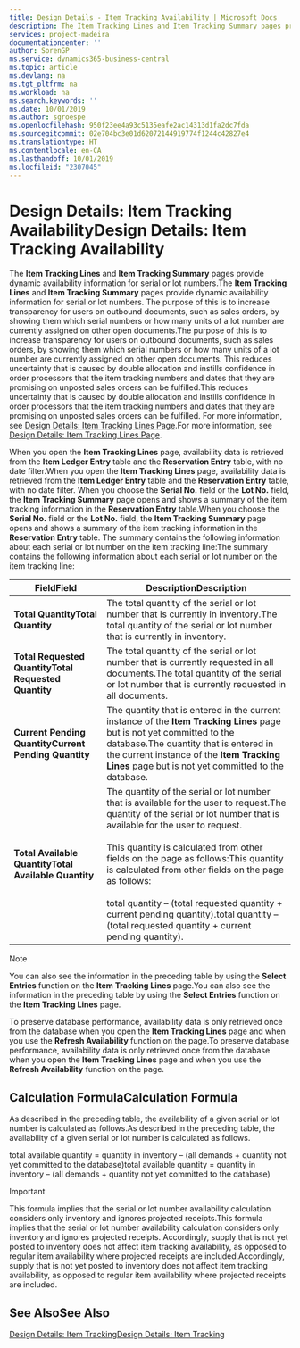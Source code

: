 ```yaml
---
title: Design Details - Item Tracking Availability | Microsoft Docs
description: The Item Tracking Lines and Item Tracking Summary pages provide dynamic availability information for serial or lot numbers. The purpose of this is to increase transparency for users on outbound documents, such as sales orders, by showing them which serial numbers or how many units of a lot number are currently assigned on other open documents.
services: project-madeira
documentationcenter: ''
author: SorenGP
ms.service: dynamics365-business-central
ms.topic: article
ms.devlang: na
ms.tgt_pltfrm: na
ms.workload: na
ms.search.keywords: ''
ms.date: 10/01/2019
ms.author: sgroespe
ms.openlocfilehash: 950f23ee4a93c5135eafe2ac14313d1fa2dc7fda
ms.sourcegitcommit: 02e704bc3e01d62072144919774f1244c42827e4
ms.translationtype: HT
ms.contentlocale: en-CA
ms.lasthandoff: 10/01/2019
ms.locfileid: "2307045"
---
```

# <a name="design-details-item-tracking-availability"></a><span data-ttu-id="97edf-104">Design Details: Item Tracking Availability</span><span class="sxs-lookup"><span data-stu-id="97edf-104">Design Details: Item Tracking Availability</span></span>
<span data-ttu-id="97edf-105">The **Item Tracking Lines** and **Item Tracking Summary** pages provide dynamic availability information for serial or lot numbers.</span><span class="sxs-lookup"><span data-stu-id="97edf-105">The **Item Tracking Lines** and **Item Tracking Summary** pages provide dynamic availability information for serial or lot numbers.</span></span> <span data-ttu-id="97edf-106">The purpose of this is to increase transparency for users on outbound documents, such as sales orders, by showing them which serial numbers or how many units of a lot number are currently assigned on other open documents.</span><span class="sxs-lookup"><span data-stu-id="97edf-106">The purpose of this is to increase transparency for users on outbound documents, such as sales orders, by showing them which serial numbers or how many units of a lot number are currently assigned on other open documents.</span></span> <span data-ttu-id="97edf-107">This reduces uncertainty that is caused by double allocation and instills confidence in order processors that the item tracking numbers and dates that they are promising on unposted sales orders can be fulfilled.</span><span class="sxs-lookup"><span data-stu-id="97edf-107">This reduces uncertainty that is caused by double allocation and instills confidence in order processors that the item tracking numbers and dates that they are promising on unposted sales orders can be fulfilled.</span></span> <span data-ttu-id="97edf-108">For more information, see [Design Details: Item Tracking Lines Page](design-details-item-tracking-lines-window.md).</span><span class="sxs-lookup"><span data-stu-id="97edf-108">For more information, see [Design Details: Item Tracking Lines Page](design-details-item-tracking-lines-window.md).</span></span>  

 <span data-ttu-id="97edf-109">When you open the **Item Tracking Lines** page, availability data is retrieved from the **Item Ledger Entry** table and the **Reservation Entry** table, with no date filter.</span><span class="sxs-lookup"><span data-stu-id="97edf-109">When you open the **Item Tracking Lines** page, availability data is retrieved from the **Item Ledger Entry** table and the **Reservation Entry** table, with no date filter.</span></span> <span data-ttu-id="97edf-110">When you choose the **Serial No.** field or the **Lot No.** field, the **Item Tracking Summary** page opens and shows a summary of the item tracking information in the **Reservation Entry** table.</span><span class="sxs-lookup"><span data-stu-id="97edf-110">When you choose the **Serial No.** field or the **Lot No.** field, the **Item Tracking Summary** page opens and shows a summary of the item tracking information in the **Reservation Entry** table.</span></span> <span data-ttu-id="97edf-111">The summary contains the following information about each serial or lot number on the item tracking line:</span><span class="sxs-lookup"><span data-stu-id="97edf-111">The summary contains the following information about each serial or lot number on the item tracking line:</span></span>  

|<span data-ttu-id="97edf-112">Field</span><span class="sxs-lookup"><span data-stu-id="97edf-112">Field</span></span>|<span data-ttu-id="97edf-113">Description</span><span class="sxs-lookup"><span data-stu-id="97edf-113">Description</span></span>|  
|---------------------------------|---------------------------------------|  
|<span data-ttu-id="97edf-114">**Total Quantity**</span><span class="sxs-lookup"><span data-stu-id="97edf-114">**Total Quantity**</span></span>|<span data-ttu-id="97edf-115">The total quantity of the serial or lot number that is currently in inventory.</span><span class="sxs-lookup"><span data-stu-id="97edf-115">The total quantity of the serial or lot number that is currently in inventory.</span></span>|  
|<span data-ttu-id="97edf-116">**Total Requested Quantity**</span><span class="sxs-lookup"><span data-stu-id="97edf-116">**Total Requested Quantity**</span></span>|<span data-ttu-id="97edf-117">The total quantity of the serial or lot number that is currently requested in all documents.</span><span class="sxs-lookup"><span data-stu-id="97edf-117">The total quantity of the serial or lot number that is currently requested in all documents.</span></span>|  
|<span data-ttu-id="97edf-118">**Current Pending Quantity**</span><span class="sxs-lookup"><span data-stu-id="97edf-118">**Current Pending Quantity**</span></span>|<span data-ttu-id="97edf-119">The quantity that is entered in the current instance of the **Item Tracking Lines** page but is not yet committed to the database.</span><span class="sxs-lookup"><span data-stu-id="97edf-119">The quantity that is entered in the current instance of the **Item Tracking Lines** page but is not yet committed to the database.</span></span>|  
|<span data-ttu-id="97edf-120">**Total Available Quantity**</span><span class="sxs-lookup"><span data-stu-id="97edf-120">**Total Available Quantity**</span></span>|<span data-ttu-id="97edf-121">The quantity of the serial or lot number that is available for the user to request.</span><span class="sxs-lookup"><span data-stu-id="97edf-121">The quantity of the serial or lot number that is available for the user to request.</span></span><br /><br /> <span data-ttu-id="97edf-122">This quantity is calculated from other fields on the page as follows:</span><span class="sxs-lookup"><span data-stu-id="97edf-122">This quantity is calculated from other fields on the page as follows:</span></span><br /><br /> <span data-ttu-id="97edf-123">total quantity – (total requested quantity + current pending quantity).</span><span class="sxs-lookup"><span data-stu-id="97edf-123">total quantity – (total requested quantity + current pending quantity).</span></span>|  

> [!NOTE]  
>  <span data-ttu-id="97edf-124">You can also see the information in the preceding table by using the **Select Entries** function on the **Item Tracking Lines** page.</span><span class="sxs-lookup"><span data-stu-id="97edf-124">You can also see the information in the preceding table by using the **Select Entries** function on the **Item Tracking Lines** page.</span></span>  

 <span data-ttu-id="97edf-125">To preserve database performance, availability data is only retrieved once from the database when you open the **Item Tracking Lines** page and when you use the **Refresh Availability** function on the page.</span><span class="sxs-lookup"><span data-stu-id="97edf-125">To preserve database performance, availability data is only retrieved once from the database when you open the **Item Tracking Lines** page and when you use the **Refresh Availability** function on the page.</span></span>  

## <a name="calculation-formula"></a><span data-ttu-id="97edf-126">Calculation Formula</span><span class="sxs-lookup"><span data-stu-id="97edf-126">Calculation Formula</span></span>  
 <span data-ttu-id="97edf-127">As described in the preceding table, the availability of a given serial or lot number is calculated as follows.</span><span class="sxs-lookup"><span data-stu-id="97edf-127">As described in the preceding table, the availability of a given serial or lot number is calculated as follows.</span></span>  

 <span data-ttu-id="97edf-128">total available quantity = quantity in inventory – (all demands + quantity not yet committed to the database)</span><span class="sxs-lookup"><span data-stu-id="97edf-128">total available quantity = quantity in inventory – (all demands + quantity not yet committed to the database)</span></span>  

> [!IMPORTANT]  
>  <span data-ttu-id="97edf-129">This formula implies that the serial or lot number availability calculation considers only inventory and ignores projected receipts.</span><span class="sxs-lookup"><span data-stu-id="97edf-129">This formula implies that the serial or lot number availability calculation considers only inventory and ignores projected receipts.</span></span> <span data-ttu-id="97edf-130">Accordingly, supply that is not yet posted to inventory does not affect item tracking availability, as opposed to regular item availability where projected receipts are included.</span><span class="sxs-lookup"><span data-stu-id="97edf-130">Accordingly, supply that is not yet posted to inventory does not affect item tracking availability, as opposed to regular item availability where projected receipts are included.</span></span>  

## <a name="see-also"></a><span data-ttu-id="97edf-131">See Also</span><span class="sxs-lookup"><span data-stu-id="97edf-131">See Also</span></span>  
 [<span data-ttu-id="97edf-132">Design Details: Item Tracking</span><span class="sxs-lookup"><span data-stu-id="97edf-132">Design Details: Item Tracking</span></span>](design-details-item-tracking.md)
